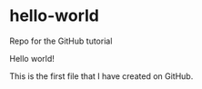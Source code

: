 # hello-world
Repo for the GitHub tutorial

Hello world!

This is the first file that I have created on GitHub.
